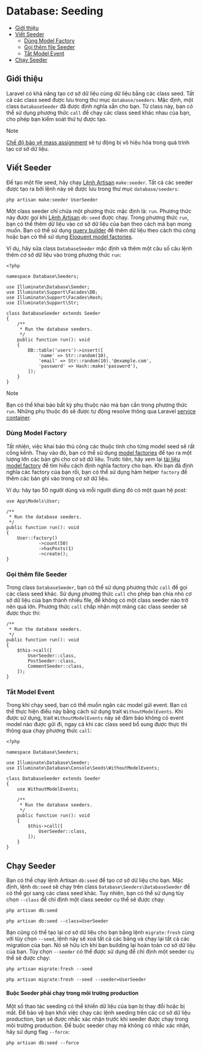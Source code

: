 # Database: Seeding

- [Giới thiệu](#introduction)
- [Viết Seeder](#writing-seeders)
    - [Dùng Model Factory](#using-model-factories)
    - [Gọi thêm file Seeder](#calling-additional-seeders)
    - [Tắt Model Event](#muting-model-events)
- [Chạy Seeder](#running-seeders)

<a name="introduction"></a>
## Giới thiệu

Laravel có khả năng tạo cơ sở dữ liệu cùng dữ liệu bằng các class seed. Tất cả các class seed được lưu trong thư mục `database/seeders`. Mặc định, một class `DatabaseSeeder` đã được định nghĩa sẵn cho bạn. Từ class này, bạn có thể sử dụng phương thức `call` để chạy các class seed khác nhau của bạn, cho phép bạn kiểm soát thứ tự được tạo.

> [!NOTE]
> [Chế độ bảo vệ mass assignment](/docs/{{version}}/eloquent#mass-assignment) sẽ tự động bị vô hiệu hóa trong quá trình tạo cơ sở dữ liệu.

<a name="writing-seeders"></a>
## Viết Seeder

Để tạo một file seed, hãy chạy [Lệnh Artisan](/docs/{{version}}/artisan) `make:seeder`. Tất cả các seeder được tạo ra bởi lệnh này sẽ được lưu trong thư mục `database/seeders`:

```shell
php artisan make:seeder UserSeeder
```

Một class seeder chỉ chứa một phương thức mặc định là: `run`. Phương thức này được gọi khi [Lệnh Artisan](/docs/{{version}}/artisan) `db:seed` được chạy. Trong phương thức `run`, bạn có thể thêm dữ liệu vào cơ sở dữ liệu của bạn theo cách mà bạn mong muốn. Bạn có thể sử dụng [query builder](/docs/{{version}}/queries) để thêm dữ liệu theo cách thủ công hoặc bạn có thể sử dụng [Eloquent model factories](/docs/{{version}}/eloquent-factories).

Ví dụ, hãy sửa class `DatabaseSeeder` mặc định và thêm một câu số câu lệnh thêm cơ sở dữ liệu vào trong phương thức `run`:

    <?php

    namespace Database\Seeders;

    use Illuminate\Database\Seeder;
    use Illuminate\Support\Facades\DB;
    use Illuminate\Support\Facades\Hash;
    use Illuminate\Support\Str;

    class DatabaseSeeder extends Seeder
    {
        /**
         * Run the database seeders.
         */
        public function run(): void
        {
            DB::table('users')->insert([
                'name' => Str::random(10),
                'email' => Str::random(10).'@example.com',
                'password' => Hash::make('password'),
            ]);
        }
    }

> [!NOTE]
> Bạn có thể khai báo bất kỳ phụ thuộc nào mà bạn cần trong phương thức `run`. Những phụ thuộc đó sẽ được tự động resolve thông qua Laravel [service container](/docs/{{version}}/container).

<a name="using-model-factories"></a>
### Dùng Model Factory

Tất nhiên, việc khai báo thủ công các thuộc tính cho từng model seed sẽ rất cồng kềnh. Thay vào đó, bạn có thể sử dụng [model factories](/docs/{{version}}/eloquent-factories) để tạo ra một lượng lớn các bản ghi cho cơ sở dữ liệu. Trước tiên, hãy xem lại [tài liệu model factory](/docs/{{version}}/eloquent-factories) để tìm hiểu cách định nghĩa factory cho bạn. Khi bạn đã định nghĩa các factory của bạn rồi, bạn có thể sử dụng hàm helper `factory` để thêm các bản ghi vào trong cơ sở dữ liệu.

Ví dụ: hãy tạo 50 người dùng và mỗi người dùng đó có một quan hệ post:

    use App\Models\User;

    /**
     * Run the database seeders.
     */
    public function run(): void
    {
        User::factory()
                ->count(50)
                ->hasPosts(1)
                ->create();
    }

<a name="calling-additional-seeders"></a>
### Gọi thêm file Seeder

Trong class `DatabaseSeeder`, bạn có thể sử dụng phương thức `call` để gọi các class seed khác. Sử dụng phương thức `call` cho phép bạn chia nhỏ cơ sở dữ liệu của bạn thành nhiều file, để không có một class seeder nào trở nên quá lớn. Phương thức `call` chấp nhận một mảng các class seeder sẽ được thực thi:

    /**
     * Run the database seeders.
     */
    public function run(): void
    {
        $this->call([
            UserSeeder::class,
            PostSeeder::class,
            CommentSeeder::class,
        ]);
    }

<a name="muting-model-events"></a>
### Tắt Model Event

Trong khi chạy seed, bạn có thể muốn ngăn các model gửi event. Bạn có thể thực hiện điều này bằng cách sử dụng trait `WithoutModelEvents`. Khi được sử dụng, trait `WithoutModelEvents` này sẽ đảm bảo không có event model nào được gửi đi, ngay cả khi các class seed bổ sung được thực thi thông qua chạy phương thức `call`:

    <?php

    namespace Database\Seeders;

    use Illuminate\Database\Seeder;
    use Illuminate\Database\Console\Seeds\WithoutModelEvents;

    class DatabaseSeeder extends Seeder
    {
        use WithoutModelEvents;

        /**
         * Run the database seeders.
         */
        public function run(): void
        {
            $this->call([
                UserSeeder::class,
            ]);
        }
    }

<a name="running-seeders"></a>
## Chạy Seeder

Bạn có thể chạy lệnh Artisan `db:seed` để tạo cơ sở dữ liệu cho bạn. Mặc định, lệnh `db:seed` sẽ chạy trên class `Database\Seeders\DatabaseSeeder` để có thể gọi sang các class seed khác. Tuy nhiên, bạn có thể sử dụng tùy chọn `--class` để chỉ định một class seeder cụ thể sẽ được chạy:

```shell
php artisan db:seed

php artisan db:seed --class=UserSeeder
```

Bạn cũng có thể tạo lại cơ sở dữ liệu cho bạn bằng lệnh `migrate:fresh` cùng với tùy chọn `--seed`, lệnh này sẽ xoá tất cả các bảng và chạy lại tất cả các migration của bạn. Nó sẽ hữu ích khi bạn building lại hoàn toàn cơ sở dữ liệu của bạn. Tùy chọn `--seeder` có thể được sử dụng để chỉ định một seeder cụ thể sẽ được chạy:

```shell
php artisan migrate:fresh --seed

php artisan migrate:fresh --seed --seeder=UserSeeder
```

<a name="forcing-seeding-production"></a>
#### Buộc Seeder phải chạy trong môi trường production

Một số thao tác seeding có thể khiến dữ liệu của bạn bị thay đổi hoặc bị mất. Để bảo vệ bạn khỏi việc chạy các lệnh seeding trên các cơ sở dữ liệu production, bạn sẽ được nhắc xác nhận trước khi seeder được chạy trong môi trường production. Để buộc seeder chạy mà không có nhắc xác nhận, hãy sử dụng flag `--force`:

```shell
php artisan db:seed --force
```
